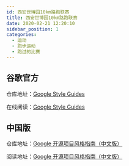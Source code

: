 ```yaml
---
id: 西安世博园10km路跑联赛
title: 西安世博园10km路跑联赛
date: 2020-02-21 12:20:10
sidebar_position: 1
categories:
  - 运动
  - 跑步运动
  - 跑过的比赛
---
```

## 谷歌官方

仓库地址：[Google Style Guides](https://github.com/google/styleguide)

在线阅读：[Google Style Guides](https://google.github.io/styleguide/)

## 中国版

仓库地址：[Google 开源项目风格指南（中文版）](https://github.com/zh-google-styleguide/zh-google-styleguide)

阅读地址：[Google 开源项目风格指南（中文版）](https://zh-google-styleguide.readthedocs.io/en/latest/)
